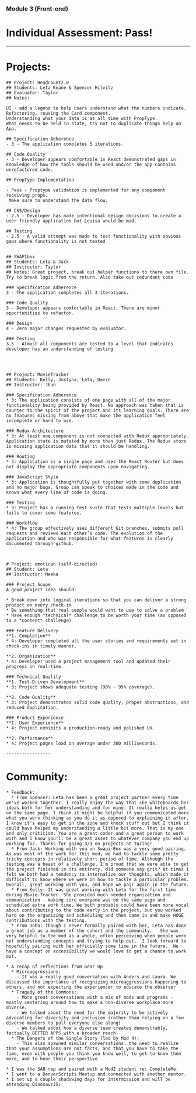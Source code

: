### Module 3 (Front-end)
  # Individual Assessment: Pass!
  
  --------------
  # Projects:
    ## Project: Headcount2.0  
    ## Students: Leta Keane & Spencer Hilvitz
    ## Evaluator: Taylor
    ## Notes:

    UI - add a legend to help users understand what the numbers indicate.
    Refactoring, reusing the Card component.
    Understanding what your data is at all time with PropType.
    What needs to be held in state, try not to duplicate things help on App.

    ## Specification Adherence
    - 3 - The application completes 5 iterations.

    ## Code Quality
    - 3 - Developer appears comfortable in React demonstrated gaps in knowledge of how the tools should be used and/or the app contains unrefactored code.

    ## PropType Implementation

    - Pass - Proptype validation is implemented for any component receiving props.
     Make sure to understand the data flow.

    ## CSS/Design
    - 2.5 - Developer has made intentional design decisions to create a user friendly application but Louisa would be mad.

    ## Testing
    - 2.5 - A valid attempt was made to test functionality with obvious gaps where functionality is not tested
    
    
    ## SWAPIbox
    ## Students: Leta & Jack
    ## Instructor: Taylor
    ## Notes: Great project, break out helper functions to there own file. Try to break logic from the return. Also take out redundant code

    ### Specification Adherence
    3 - The application completes all 3 iterations.

    ### Code Quality
    3 - Developer appears comfortable in React. There are minor opportunities to refactor.

    ### Design
    4 - Zero major changes requested by evaluator.

    ### Testing
    3.5 - Almost all components are tested to a level that indicates developer has an understanding of testing



    
    ## Project: MovieTracker
    ## Students: Kelly, Justyna, Leta, Devin
    ## Instructor: Jhun
    
    ### Specification Adherence  
    * 3: The application consists of one page with all of the major functionality being provided by React. No approach was taken that is counter to the spirit of the project and its learning goals. There are no features missing from above that make the application feel incomplete or hard to use.

    ### Redux Architecture
    * 3: At least one component is not connected with Redux appropriately. Application state is mutated by more than just Redux. The Redux store is missing application data that it should be handling.

    ### Routing
    * 3: Application is a single page and uses the React Router but does not display the appropriate components upon navigating.

    ### JavaScript Style
    * 3: Application is thoughtfully put together with some duplication and no major bugs. Group can speak to choices made in the code and knows what every line of code is doing.

    ### Testing
    * 3: Project has a running test suite that tests multiple levels but fails to cover some features.

    ### Workflow
    * 4: The group effectively uses different Git branches, submits pull requests and reviews each other’s code. The evolution of the application and who was responsible for what features is clearly documented through github.
    
    
    
    # Project: emotican (self-directed)
    ## Student: Leta
    ## Instructor: Meeka

    ### Project Scope
    A good project idea should:

    * Break down into logical iterations so that you can deliver a strong product on every check-in
    * Be something that real people would want to use to solve a problem
    * Have enough *technical* challenge to be worth your time (as opposed to a *content* challenge)

    ### Feature Delivery
    **1. Completion**
    * 4: Developer completed all the user stories and requirements set in check-ins in timely manner.

    **2. Organization**
    * 4: Developer used a project management tool and updated their progress in real-time.

    ### Technical Quality
    **1. Test-Driven Development**
    * 3: Project shows adequate testing (90% - 95% coverage).

    **2. Code Quality**
    * 3: Project demonstrates solid code quality, proper abstractions, and reduced duplication.

    ### Product Experience
    **1. User Experience**
    * 4: Project exhibits a production-ready and polished UX.

    **2. Performance**
    * 4: Project pages load on average under 300 milliseconds.
    
    -----------------
    
 # Community:
    * Feedback:
      * From Spencer: Leta has been a great project partner every time we've worked together. I really enjoy the way that she whiteboards her ideas both for her understanding and for mine. It really helps us get on the same page. I think it might be helpful if you communicated more what you were thinking as you do it as opposed to explaining it after. I know it's easy to get in the zone and knock stuff out but I think it could have helped my understanding a little bit more. That is my one and only criticism. You are a great coder and a great person to work with and I know you'll be a great asset to whatever company you end up working for. Thanks for going 3/3 on projects at Turing!
      * From Jack: Working with you on Swapi-Box was a very good pairing. As was most of the work for this mod, we had to tackle some pretty tricky concepts in relatively short period of time. Although the testing was a beast of a challenge, I’m proud that we were able to get the project finished in its entirety, did someone say grit? At times I felt we both had a tendency to internalize our thoughts, which made it difficult to know where we were on how to tackle a particular problem. Overall, great working with you, and hope we pair again in the future.
      * From Kelly: It was great working with Leta for the first time during Movie-Tracker. She provided much needed organization and communication - making sure everyone was on the same page and scheduled extra work time. We both probably could have been more vocal about contributing to the code early in the project, but you worked hard on the organizing and scheduling and then came in and make HUGE contributions with the testing.
      * From John: Though I never formally paired with her, Leta has done a great job as a member of the cohort and the community.   She was very helpful to the mod as a whole, often perceiving when people were not understanding concepts and trying to help out.  I look forward to hopefully pairing with her officially some time in the future.  We have a concept on accessibility we would love to get a chance to work out.
      
    * A recap of reflections from Gear Up
      * Microaggressions:
        - It was a really good conversation with Anders and Laura. We discussed the importance of recognizing microaggressions happening to others, and not expecting the experiencer to educate the observer
      * Tragedy of the Commons:
        - More great conversations with a mix of mods and programs - mostly centering around how to make a non-diverse workplace more diverse.
        - We talked about the need for the majority to be actively advocating for diversity and inclusion (rather than relying on a few diverse members to pull everyone else along)
        - We talked about how a diverse team creates demonstrably, factually BETTER APPS with a broader reach.
      * The Dangers of the Single Story (led by Mod 4):
        - This also spawned similar conversations: the need to realize that your assumptions are not facts, and that you have to take the time, even with people you think you know well, to get to know them more, and to hear their perspective
        
    * I was the SAB rep and paired with a Mod2 student re: CompleteMe.
    * I went to a DenverScripts Meetup and connected with another mentor.
    * I set up a couple shadowing days for intermission and will be attending DinosaurJS!
